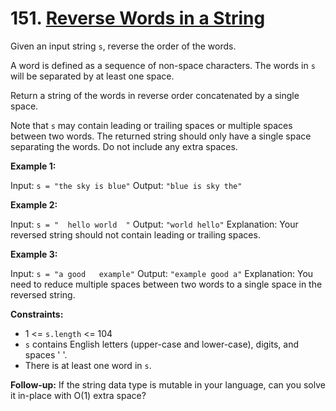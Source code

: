 # 151. [Reverse Words in a String](https://leetcode.com/problems/reverse-words-in-a-string/description/)

Given an input string `s`, reverse the order of the words.

A word is defined as a sequence of non-space characters. The words in `s` will be separated by at least one space.

Return a string of the words in reverse order concatenated by a single space.

Note that `s` may contain leading or trailing spaces or multiple spaces between two words. The returned string should only have a single space separating the words. Do not include any extra spaces.

**Example 1:**

Input: `s = "the sky is blue"`
Output: `"blue is sky the"`

**Example 2:**

Input: `s = "  hello world  "`
Output: `"world hello"`
Explanation: Your reversed string should not contain leading or trailing spaces.

**Example 3:**

Input: `s = "a good   example"`
Output: `"example good a"`
Explanation: You need to reduce multiple spaces between two words to a single space in the reversed string.

**Constraints:**

- 1 <= `s.length` <= 104
- `s` contains English letters (upper-case and lower-case), digits, and spaces ' '.
- There is at least one word in `s`.

**Follow-up:** If the string data type is mutable in your language, can you solve it in-place with O(1) extra space?

